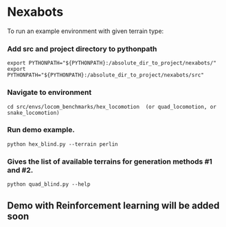 # Nexabots
To run an example environment with given terrain type:

### Add src and project directory to pythonpath
```
export PYTHONPATH="${PYTHONPATH}:/absolute_dir_to_project/nexabots/"
export PYTHONPATH="${PYTHONPATH}:/absolute_dir_to_project/nexabots/src"
```

### Navigate to environment
```
cd src/envs/locom_benchmarks/hex_locomotion  (or quad_locomotion, or snake_locomotion)
```

### Run demo example.
```
python hex_blind.py --terrain perlin
```

### Gives the list of available terrains for generation methods #1 and #2.
```
python quad_blind.py --help
```

## Demo with Reinforcement learning will be added soon
